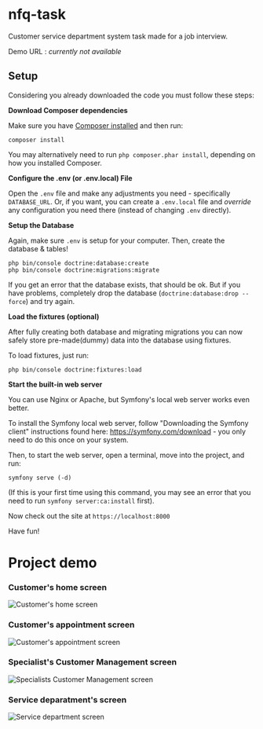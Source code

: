 # nfq-task
Customer service department system task made for a job interview.

Demo URL : _currently not available_

## Setup

Considering you already downloaded the code you must follow these steps:


**Download Composer dependencies**

Make sure you have [Composer installed](https://getcomposer.org/download/)
and then run:

```
composer install
```

You may alternatively need to run `php composer.phar install`, depending
on how you installed Composer.

**Configure the .env (or .env.local) File**

Open the `.env` file and make any adjustments you need - specifically
`DATABASE_URL`. Or, if you want, you can create a `.env.local` file
and *override* any configuration you need there (instead of changing
`.env` directly).

**Setup the Database**

Again, make sure `.env` is setup for your computer. Then, create
the database & tables!

```
php bin/console doctrine:database:create
php bin/console doctrine:migrations:migrate
```

If you get an error that the database exists, that should
be ok. But if you have problems, completely drop the
database (`doctrine:database:drop --force`) and try again.

**Load the fixtures (optional)**

After fully creating both database and migrating migrations you 
can now safely store pre-made(dummy) data into the database using fixtures.

To load fixtures, just run:
```
php bin/console doctrine:fixtures:load
```

**Start the built-in web server**

You can use Nginx or Apache, but Symfony's local web server
works even better.

To install the Symfony local web server, follow
"Downloading the Symfony client" instructions found
here: https://symfony.com/download - you only need to do this
once on your system.

Then, to start the web server, open a terminal, move into the
project, and run:

```
symfony serve (-d)
```


(If this is your first time using this command, you may see an
error that you need to run `symfony server:ca:install` first).

Now check out the site at `https://localhost:8000`


Have fun!

# Project demo
### Customer's home screen
![Customer's home screen](https://user-images.githubusercontent.com/70708109/107275637-b323c980-6a5a-11eb-8c54-3de35a823bc7.png)
### Customer's appointment screen
![Customer's appointment screen](https://user-images.githubusercontent.com/70708109/107275716-cafb4d80-6a5a-11eb-9f82-a3a7bdf392d1.png)
### Specialist's Customer Management screen
![Specialists Customer Management screen](https://user-images.githubusercontent.com/70708109/107275383-52948c80-6a5a-11eb-86d0-70638c0b8dac.png)
### Service deparatment's screen
![Service department screen](https://user-images.githubusercontent.com/70708109/107275364-4f010580-6a5a-11eb-9cb9-8403c0d93d34.png)
